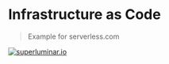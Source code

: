 # Infrastructure as Code

> Example for serverless.com

[![superluminar.io](https://badgen.net/badge/visit/superluminar.io/red)](https://superluminar.io/2020/01/30/deployments-mit-serverless.com-aws-cdk-oder-aws-sam/)
